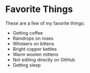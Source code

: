 # Favorite Things

These are a few of my favorite things:

- Getting coffee
- Raindrops on roses
- Whiskers on kittens
- Bright copper kettles
- Warm woolen mittens
- Not editing directly on GitHub
- Getting sleep
